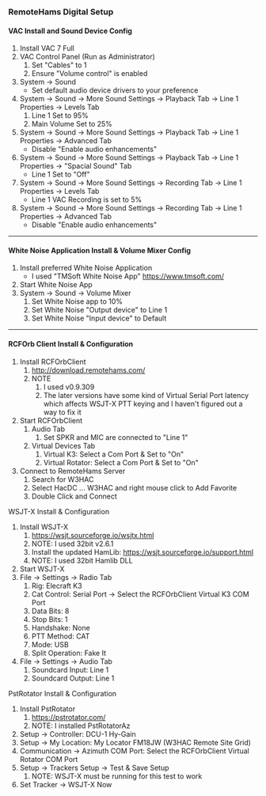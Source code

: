 ### RemoteHams Digital Setup
#### VAC Install and Sound Device Config
1. Install VAC 7 Full
1. VAC Control Panel (Run as Administrator)
    1. Set "Cables" to 1
    1. Ensure "Volume control" is enabled
1. System -> Sound
    * Set default audio device drivers to your preference
1. System -> Sound -> More Sound Settings -> Playback Tab -> Line 1 Properties -> Levels Tab
    1. Line 1 Set to 95%
    1. Main Volume Set to 25%
1. System -> Sound -> More Sound Settings -> Playback Tab -> Line 1 Properties -> Advanced Tab
    * Disable "Enable audio enhancements"
1. System -> Sound -> More Sound Settings -> Playback Tab -> Line 1 Properties -> "Spacial Sound" Tab
    * Line 1 Set to "Off"
1. System -> Sound -> More Sound Settings -> Recording Tab -> Line 1 Properties -> Levels Tab
    * Line 1 VAC Recording is set to 5%
1. System -> Sound -> More Sound Settings -> Recording Tab -> Line 1 Properties -> Advanced Tab
    * Disable "Enable audio enhancements"
---
#### White Noise Application Install & Volume Mixer Config
1. Install preferred White Noise Application
    * I used "TMSoft White Noise App" https://www.tmsoft.com/
1. Start White Noise App
1. System -> Sound -> Volume Mixer
    1. Set White Noise app to 10%
    1. Set White Noise "Output device" to Line 1
    1. Set White Noise "Input device" to Default
---
#### RCFOrb Client Install & Configuration
1. Install RCFOrbClient
    1. http://download.remotehams.com/
    2. NOTE
        1. I used v0.9.309
        2. The later versions have some kind of Virtual Serial Port latency which affects WSJT-X PTT keying and I haven't figured out a way to fix it
2. Start RCFOrbClient
    1. Audio Tab
        1. Set SPKR and MIC are connected to "Line 1"
    2. Virtual Devices Tab
        1. Virtual K3: Select a Com Port & Set to "On"
        2. Virtual Rotator: Select a Com Port & Set to "On"
3. Connect to RemoteHams Server
    1. Search for W3HAC
    2. Select HacDC ... W3HAC and right mouse click to Add Favorite
    3. Double Click and Connect

WSJT-X Install & Configuration
1. Install WSJT-X
    1. https://wsjt.sourceforge.io/wsjtx.html
    2. NOTE: I used 32bit v2.6.1
    3. Install the updated HamLib: https://wsjt.sourceforge.io/support.html
    4. NOTE: I used 32bit Hamlib DLL
2. Start WSJT-X
3. File -> Settings -> Radio Tab
    1. Rig: Elecraft K3
    2. Cat Control: Serial Port -> Select the RCFOrbClient Virtual K3 COM Port
    3. Data Bits: 8
    4. Stop Bits: 1
    5. Handshake: None
    6. PTT Method: CAT
    7. Mode: USB
    8. Split Operation: Fake It
4. File -> Settings -> Audio Tab
    1. Soundcard Input: Line 1
    2. Soundcard Output: Line 1

PstRotator Install & Configuration
1. Install PstRotator
    1. https://pstrotator.com/
    2. NOTE: I installed PstRotatorAz
2. Setup -> Controller: DCU-1 Hy-Gain
3. Setup -> My Location: My Locator FM18JW (W3HAC Remote Site Grid)
4. Communication -> Azimuth COM Port: Select the RCFOrbClient Virtual Rotator COM Port
5. Setup -> Trackers Setup -> Test & Save Setup
    1. NOTE: WSJT-X must be running for this test to work
6. Set Tracker -> WSJT-X
Now



